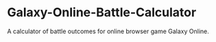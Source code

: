 # Galaxy-Online-Battle-Calculator
A calculator of battle outcomes for online browser game Galaxy Online.
